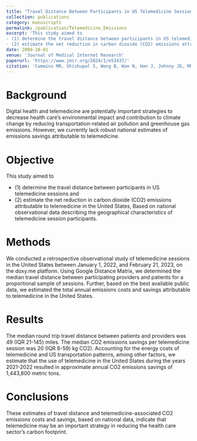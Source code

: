 ```yaml
---
title: "Travel Distance Between Participants in US Telemedicine Sessions With Estimates of Emissions Savings: Observational Study"
collection: publications
category: manuscripts
permalink: /publication/Telemedicine_Emissions
excerpt: 'This study aimed to 
- (1) determine the travel distance between participants in US telemedicine sessions and
- (2) estimate the net reduction in carbon dioxide (CO2) emissions attributable to telemedicine in the United States, based on national observational data describing the geographical characteristics of telemedicine session participants.'
date: 2009-10-01
venue: 'Journal of Medical Internet Research'
paperurl: 'https://www.jmir.org/2024/1/e53437/'
citation: 'Cummins MR, Shishupal S, Wong B, Wan N, Han J, Johnny JD, Mhatre-Owens A, Gouripeddi R, Ivanova J, Ong T, Soni H, Barrera J, Wilczewski H, Welch BM, Bunnell BE (2024) .&quot; <i> J Med Internet Res</i>. 024;26:e53437.'
---
```


Background
======
Digital health and telemedicine are potentially important strategies to decrease health care’s environmental impact and contribution to climate change by reducing transportation-related air pollution and greenhouse gas emissions. However, we currently lack robust national estimates of emissions savings attributable to telemedicine.


Objective
======
This study aimed to 
- (1) determine the travel distance between participants in US telemedicine sessions and
- (2) estimate the net reduction in carbon dioxide (CO2) emissions attributable to telemedicine in the United States,
Based on national observational data describing the geographical characteristics of telemedicine session participants.

Methods
======
We conducted a retrospective observational study of telemedicine sessions in the United States between January 1, 2022, and February 21, 2023, on the doxy.me platform. Using Google Distance Matrix, we determined the median travel distance between participating providers and patients for a proportional sample of sessions. Further, based on the best available public data, we estimated the total annual emissions costs and savings attributable to telemedicine in the United States.

Results
======
The median round trip travel distance between patients and providers was 49 (IQR 21-145) miles. The median CO2 emissions savings per telemedicine session was 20 (IQR 8-59) kg CO2). Accounting for the energy costs of telemedicine and US transportation patterns, among other factors, we estimate that the use of telemedicine in the United States during the years 2021-2022 resulted in approximate annual CO2 emissions savings of 1,443,800 metric tons.

Conclusions
======
These estimates of travel distance and telemedicine-associated CO2 emissions costs and savings, based on national data, indicate that telemedicine may be an important strategy in reducing the health care sector’s carbon footprint.
